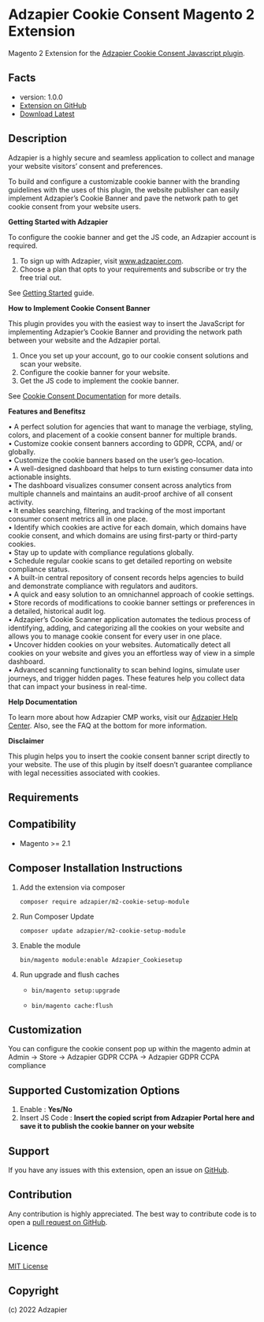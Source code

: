 Adzapier Cookie Consent Magento 2 Extension
=====================
Magento 2 Extension for the [Adzapier Cookie Consent Javascript plugin](https://www.Adzapier.com/cookieconsent).

Facts
-----
- version: 1.0.0
- [Extension on GitHub](https://github.com/janarthananms/m2-cookie-setup-module)
- [Download Latest](https://github.com/janarthananms/m2-cookie-setup-module/archive/master.zip)

<div id="tab-description" class="plugin-description section">
	<h2 id="description-header">Description</h2>
	<p>Adzapier is a highly secure and seamless application to collect and manage your website visitors’ consent and preferences.</p>
<p>To build and configure a customizable cookie banner with the branding guidelines with the uses of this plugin, the website publisher can easily implement Adzapier’s Cookie Banner and pave the network path to get cookie consent from your website users.</p>
<p><strong>Getting Started with Adzapier</strong></p>
<p>To configure the cookie banner and get the JS code, an Adzapier account is required.</p>
<ol>
<li>To sign up with Adzapier, visit <a href="http://www.adzapier.com" rel="nofollow ugc">www.adzapier.com</a>.</li>
<li>Choose a plan that opts to your requirements and subscribe or try the free trial out.</li>
</ol>
<p>See <a href="https://support.adzapier.com/help-center/articles/23/12/1/create-account-and-sign-in" rel="nofollow ugc">Getting Started</a> guide.</p>
<p><strong>How to Implement Cookie Consent Banner</strong></p>
<p>This plugin provides you with the easiest way to insert the JavaScript for implementing Adzapier’s Cookie Banner and providing the network path between your website and the Adzapier portal.</p>
<ol>
<li>Once you set up your account, go to our cookie consent solutions and scan your website.</li>
<li>Configure the cookie banner for your website.</li>
<li>Get the JS code to implement the cookie banner.</li>
</ol>
<p>See <a href="https://support.adzapier.com/help-center/categories/7/cookie-consent" rel="nofollow ugc">Cookie Consent Documentation</a> for more details.</p>
<p><strong>Features and Benefitsz</strong></p>
<p>• A perfect solution for agencies that want to manage the verbiage, styling, colors, and placement of a cookie consent banner for multiple brands.<br>
• Customize cookie consent banners according to GDPR, CCPA, and/ or globally.<br>
• Customize the cookie banners based on the user’s geo-location.<br>
• A well-designed dashboard that helps to turn existing consumer data into actionable insights.<br>
• The dashboard visualizes consumer consent across analytics from multiple channels and maintains an audit-proof archive of all consent activity.<br>
• It enables searching, filtering, and tracking of the most important consumer consent metrics all in one place.<br>
• Identify which cookies are active for each domain, which domains have cookie consent, and which domains are using first-party or third-party cookies.<br>
• Stay up to update with compliance regulations globally.<br>
• Schedule regular cookie scans to get detailed reporting on website compliance status.<br>
• A built-in central repository of consent records helps agencies to build and demonstrate compliance with regulators and auditors.<br>
• A quick and easy solution to an omnichannel approach of cookie settings.<br>
• Store records of modifications to cookie banner settings or preferences in a detailed, historical audit log.<br>
• Adzapier’s Cookie Scanner application automates the tedious process of identifying, adding, and categorizing all the cookies on your website and allows you to manage cookie consent for every user in one place.<br>
• Uncover hidden cookies on your websites. Automatically detect all cookies on your website and gives you an effortless way of view in a simple dashboard.<br>
• Advanced scanning functionality to scan behind logins, simulate user journeys, and trigger hidden pages. These features help you collect data that can impact your business in real-time.</p>
<p><strong>Help Documentation</strong></p>
<p>To learn more about how Adzapier CMP works, visit our <a href="https://support.adzapier.com/help-center" rel="nofollow ugc">Adzapier Help Center</a>. Also, see the FAQ at the bottom for more information.</p>
<p><strong>Disclaimer</strong></p>
<p>This plugin helps you to insert the cookie consent banner script directly to your website. The use of this plugin by itself doesn’t guarantee compliance with legal necessities associated with cookies.</p></div>


Requirements
------------

Compatibility
-------------
- Magento >= 2.1

Composer Installation Instructions
-------------------------

1. Add the extension via composer

    `composer require adzapier/m2-cookie-setup-module`

2. Run Composer Update

    `composer update adzapier/m2-cookie-setup-module`

3. Enable the module

    `bin/magento module:enable Adzapier_Cookiesetup`

4. Run upgrade and flush caches

    * `bin/magento setup:upgrade`
    
    * `bin/magento cache:flush`

Customization 
--------------
You can configure the cookie consent pop up within the magento admin at Admin -> Store -> Adzapier GDPR CCPA -> Adzapier GDPR CCPA compliance

Supported Customization Options
-------------
1. Enable : **Yes/No**
2. Insert JS Code : **Insert the copied script from Adzapier Portal here and save it to publish the cookie banner on your website**

Support
-------
If you have any issues with this extension, open an issue on [GitHub]([https://github.com/janarthananms/m2-cookie-setup-module/issues]).

Contribution
------------
Any contribution is highly appreciated. The best way to contribute code is to open a [pull request on GitHub](https://github.com/janarthananms/m2-cookie-setup-module/pulls).



Licence
-------
[MIT License](https://github.com/janarthananms/m2-cookie-setup-module/blob/master/LICENSE)

Copyright
---------
(c) 2022 Adzapier
